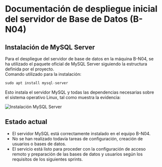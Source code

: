 # Documentación de despliegue inicial del servidor de Base de Datos (B-N04)

## Instalación de MySQL Server

Para el despliegue del servidor de base de datos en la máquina B-N04, se ha utilizado el paquete oficial de MySQL Server siguiendo la estructura definida por el proyecto.  
Comando utilizado para la instalación:
```sql
sudo apt install mysql-server
```
Esto instala el servidor MySQL y todas las dependencias necesarias sobre el sistema operativo Linux, tal como muestra la evidencia:

![Instalación MySQL Server](../media/cano_instalacion_MYSQL.jpg)

## Estado actual

- El servidor MySQL está correctamente instalado en el equipo B-N04.
- No se han realizado todavía tareas de configuración, creación de usuarios o bases de datos.
- El servicio está listo para proceder con la configuración de acceso remoto y preparación de las bases de datos y usuarios según los requisitos de los siguientes sprints.

